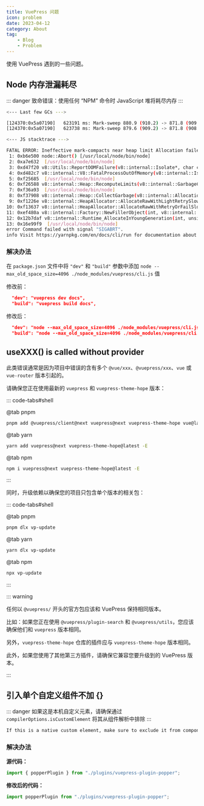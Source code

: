 ```yaml
---
title: VuePress 问题
icon: problem
date: 2023-04-12
category: About
tag:
    - Blog
    - Problem
---
```


使用 VuePress 遇到的一些问题。

<!-- more -->

## Node 内存泄漏耗尽

::: danger
致命错误：使用任何 “NPM” 命令时 JavaScript 堆将耗尽内存
:::

```bash
<--- Last few GCs --->

[124370:0x5a07190]   623191 ms: Mark-sweep 880.9 (910.2) -> 871.8 (909.2) MB, 650.3 / 0.0 ms  (average mu = 0.137, current mu = 0.050) allocation failure; scavenge might not succeed
[124370:0x5a07190]   623738 ms: Mark-sweep 879.6 (909.2) -> 871.8 (908.9) MB, 526.0 / 0.0 ms  (average mu = 0.091, current mu = 0.038) allocation failure; scavenge might not succeed

<--- JS stacktrace --->

FATAL ERROR: Ineffective mark-compacts near heap limit Allocation failed - JavaScript heap out of memory
 1: 0xb6e500 node::Abort() [/usr/local/node/bin/node]
 2: 0xa7e632  [/usr/local/node/bin/node]
 3: 0xd47f20 v8::Utils::ReportOOMFailure(v8::internal::Isolate*, char const*, bool) [/usr/local/node/bin/node]
 4: 0xd482c7 v8::internal::V8::FatalProcessOutOfMemory(v8::internal::Isolate*, char const*, bool) [/usr/local/node/bin/node]
 5: 0xf25685  [/usr/local/node/bin/node]
 6: 0xf26588 v8::internal::Heap::RecomputeLimits(v8::internal::GarbageCollector) [/usr/local/node/bin/node]
 7: 0xf36a93  [/usr/local/node/bin/node]
 8: 0xf37908 v8::internal::Heap::CollectGarbage(v8::internal::AllocationSpace, v8::internal::GarbageCollectionReason, v8::GCCallbackFlags) [/usr/local/node/bin/node]
 9: 0xf1226e v8::internal::HeapAllocator::AllocateRawWithLightRetrySlowPath(int, v8::internal::AllocationType, v8::internal::AllocationOrigin, v8::internal::AllocationAlignment) [/usr/local/node/bin/node]
10: 0xf13637 v8::internal::HeapAllocator::AllocateRawWithRetryOrFailSlowPath(int, v8::internal::AllocationType, v8::internal::AllocationOrigin, v8::internal::AllocationAlignment) [/usr/local/node/bin/node]
11: 0xef480a v8::internal::Factory::NewFillerObject(int, v8::internal::AllocationAlignment, v8::internal::AllocationType, v8::internal::AllocationOrigin) [/usr/local/node/bin/node]
12: 0x12b7daf v8::internal::Runtime_AllocateInYoungGeneration(int, unsigned long*, v8::internal::Isolate*) [/usr/local/node/bin/node]
13: 0x16e99f9  [/usr/local/node/bin/node]
error Command failed with signal "SIGABRT".
info Visit https://yarnpkg.com/en/docs/cli/run for documentation about this command.
```

### 解决办法

在 `package.json` 文件中将 `"dev"` 和 `"build"` 参数中添加 `node --max_old_space_size=4096 ./node_modules/vuepress/cli.js` 值

修改前：

```json
  "dev": "vuepress dev docs",
  "build": "vuepress build docs",
```

修改后：

```json
  "dev": "node --max_old_space_size=4096 ./node_modules/vuepress/cli.js dev docs",
  "build": "node --max_old_space_size=4096 ./node_modules/vuepress/cli.js build docs",
```

## useXXX() is called without provider

此类错误通常是因为项目中错误的含有多个 `@vue/xxx`、`@vuepress/xxx`、`vue` 或 `vue-router` 版本引起的。

请确保您正在使用最新的 `vuepress` 和 `vuepress-theme-hope` 版本：

::: code-tabs#shell

@tab pnpm

```bash
pnpm add @vuepress/client@next vuepress@next vuepress-theme-hope vue@latest -E
```

@tab yarn

```bash
yarn add vuepress@next vuepress-theme-hope@latest -E
```

@tab npm

```bash
npm i vuepress@next vuepress-theme-hope@latest -E
```

:::

同时，升级依赖以确保您的项目只包含单个版本的相关包：

::: code-tabs#shell

@tab pnpm

```bash
pnpm dlx vp-update
```

@tab yarn

```bash
yarn dlx vp-update
```

@tab npm

```bash
npx vp-update
```

:::

::: warning

任何以 `@vuepress/` 开头的官方包应该和 VuePress 保持相同版本。

比如：如果您正在使用 `@vuepress/plugin-search` 和 `@vuepress/utils`，您应该确保他们和 `vuepress` 版本相同。

另外，`vuepress-theme-hope` 仓库的插件应与 `vuepress-theme-hope` 版本相同。

此外，如果您使用了其他第三方插件，请确保它兼容您要升级到的 VuePress 版本。

:::

## 引入单个自定义组件不加 {}

::: danger
如果这是本机自定义元素，请确保通过 `compilerOptions.isCustomElement` 将其从组件解析中排除
:::

```bash
If this is a native custom element, make sure to exclude it from component resolution via compilerOptions.isCustomElement.
```

### 解决办法

**源代码：**

```ts
import { popperPlugin } from "./plugins/vuepress-plugin-popper";
```

**修改后的代码：**

```ts
import popperPlugin from "./plugins/vuepress-plugin-popper";
```

